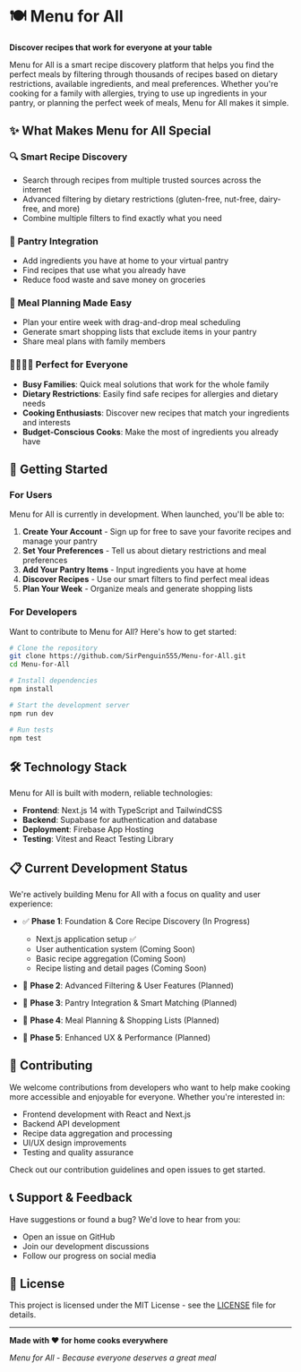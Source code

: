 # 🍽️ Menu for All

**Discover recipes that work for everyone at your table**

Menu for All is a smart recipe discovery platform that helps you find the perfect meals by filtering through thousands of recipes based on dietary restrictions, available ingredients, and meal preferences. Whether you're cooking for a family with allergies, trying to use up ingredients in your pantry, or planning the perfect week of meals, Menu for All makes it simple.

## ✨ What Makes Menu for All Special

### 🔍 **Smart Recipe Discovery**
- Search through recipes from multiple trusted sources across the internet
- Advanced filtering by dietary restrictions (gluten-free, nut-free, dairy-free, and more)
- Combine multiple filters to find exactly what you need

### 🥬 **Pantry Integration**
- Add ingredients you have at home to your virtual pantry
- Find recipes that use what you already have
- Reduce food waste and save money on groceries

### 📅 **Meal Planning Made Easy**
- Plan your entire week with drag-and-drop meal scheduling
- Generate smart shopping lists that exclude items in your pantry
- Share meal plans with family members

### 👨‍👩‍👧‍👦 **Perfect for Everyone**
- **Busy Families**: Quick meal solutions that work for the whole family
- **Dietary Restrictions**: Easily find safe recipes for allergies and dietary needs
- **Cooking Enthusiasts**: Discover new recipes that match your ingredients and interests
- **Budget-Conscious Cooks**: Make the most of ingredients you already have

## 🚀 Getting Started

### For Users

Menu for All is currently in development. When launched, you'll be able to:

1. **Create Your Account** - Sign up for free to save your favorite recipes and manage your pantry
2. **Set Your Preferences** - Tell us about dietary restrictions and meal preferences
3. **Add Your Pantry Items** - Input ingredients you have at home
4. **Discover Recipes** - Use our smart filters to find perfect meal ideas
5. **Plan Your Week** - Organize meals and generate shopping lists

### For Developers

Want to contribute to Menu for All? Here's how to get started:

```bash
# Clone the repository
git clone https://github.com/SirPenguin555/Menu-for-All.git
cd Menu-for-All

# Install dependencies
npm install

# Start the development server
npm run dev

# Run tests
npm test
```

## 🛠️ Technology Stack

Menu for All is built with modern, reliable technologies:

- **Frontend**: Next.js 14 with TypeScript and TailwindCSS
- **Backend**: Supabase for authentication and database
- **Deployment**: Firebase App Hosting
- **Testing**: Vitest and React Testing Library

## 📋 Current Development Status

We're actively building Menu for All with a focus on quality and user experience:

- ✅ **Phase 1**: Foundation & Core Recipe Discovery (In Progress)
  - Next.js application setup ✅
  - User authentication system (Coming Soon)
  - Basic recipe aggregation (Coming Soon)
  - Recipe listing and detail pages (Coming Soon)

- 🔄 **Phase 2**: Advanced Filtering & User Features (Planned)
- 🔄 **Phase 3**: Pantry Integration & Smart Matching (Planned)
- 🔄 **Phase 4**: Meal Planning & Shopping Lists (Planned)
- 🔄 **Phase 5**: Enhanced UX & Performance (Planned)

## 🤝 Contributing

We welcome contributions from developers who want to help make cooking more accessible and enjoyable for everyone. Whether you're interested in:

- Frontend development with React and Next.js
- Backend API development
- Recipe data aggregation and processing
- UI/UX design improvements
- Testing and quality assurance

Check out our contribution guidelines and open issues to get started.

## 📞 Support & Feedback

Have suggestions or found a bug? We'd love to hear from you:

- Open an issue on GitHub
- Join our development discussions
- Follow our progress on social media

## 📜 License

This project is licensed under the MIT License - see the [LICENSE](LICENSE) file for details.

---

**Made with ❤️ for home cooks everywhere**

*Menu for All - Because everyone deserves a great meal*